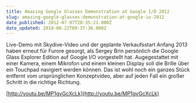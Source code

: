 ```yaml
---
title: Amazing Google Glasses Demonstration at Google I/O 2012
slug: amazing-google-glasses-demonstration-at-google-io-2012
date_published: 2012-07-07T20:35:21.000Z
date_updated: 2018-08-22T09:37:36.000Z
---
```


Live-Demo mit Skydive-Video und der geplante Verkaufsstart Anfang 2013 haben erneut für Furore gesorgt, als Sergey Brin persönlich die Google Glass Explorer Edition auf Google I/O vorgestellt hat. Augegestattet mit einer Kamera, einem Mikrofon und einem kleinen Display soll die Brille über ein Touchpad navigiert werden können. Das ist wohl noch ein ganzes Stück entfernt vom ursprünglichen Konzeptvideo, aber auf jeden Fall ein großer Schritt in die richtige Richtung. 

[http://youtu.be/MP1gvGcXcLk](http://youtu.be/MP1gvGcXcLk)
